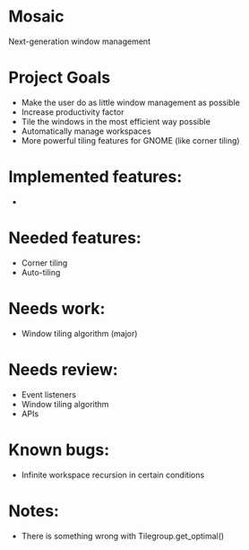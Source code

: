 # Mosaic
Next-generation window management

# Project Goals
- Make the user do as little window management as possible
- Increase productivity factor
- Tile the windows in the most efficient way possible
- Automatically manage workspaces
- More powerful tiling features for GNOME (like corner tiling)

# Implemented features:
- 

# Needed features:
- Corner tiling
- Auto-tiling

# Needs work:
- Window tiling algorithm (major)

# Needs review:
- Event listeners
- Window tiling algorithm
- APIs

# Known bugs:
- Infinite workspace recursion in certain conditions

# Notes:
- There is something wrong with Tilegroup.get_optimal()
